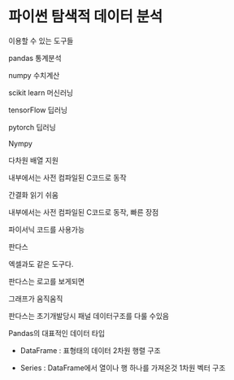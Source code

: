 # 파이썬 탐색적 데이터 분석

이용할 수 있는 도구들

pandas 통계분석

numpy 수치계산

scikit learn 머신러닝

tensorFlow 딥러닝

pytorch 딥러닝



Nympy

다차원 배열 지원 

내부에서는 사전 컴파일된 C코드로 동작

간결화 읽기 쉬움

내부에서는 사전 컴파일된 C코드로 동작, 빠른 장점

파이서닉 코드를 사용가능



판다스

엑셀과도 같은 도구다.

판다스는 로고를 보게되면 

그래프가 움직움직

판다스는 초기개발당시 패널 데이터구조를 다룰 수있음



Pandas의 대표적인 데이터 타입

- DataFrame : 표형태의 데이터 2차원 행렬 구조

- Series : DataFrame에서 열이나 행 하나를 가져온것 1차원 벡터 구조




